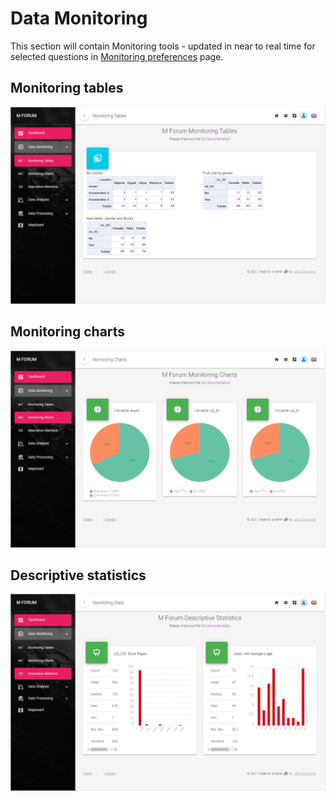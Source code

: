 # Data Monitoring

This section will contain Monitoring tools - updated in near to real time for selected questions in [Monitoring preferences](./21-preferences.html#monitoring-tools) page.

## Monitoring tables

![An image](./img/s10_mt_mt.jpg)

## Monitoring charts

![An image](./img/s10_mt_mc.jpg)

## Descriptive statistics

![An image](./img/s10_mt_ds.jpg)
